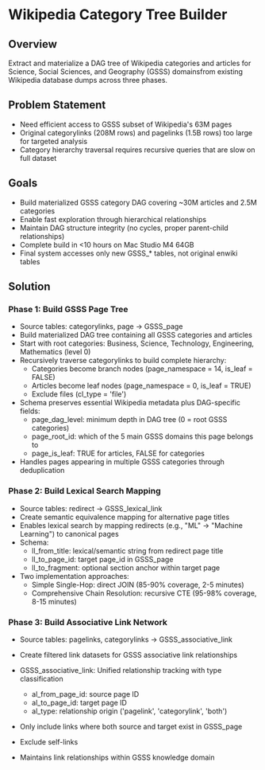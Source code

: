 # Wikipedia Category Tree Builder

## Overview
Extract and materialize a DAG tree of Wikipedia categories and articles for Science, Social Sciences, and Geography (GSSS) domainsfrom existing Wikipedia database dumps across three phases.

## Problem Statement
- Need efficient access to GSSS subset of Wikipedia's 63M pages
- Original categorylinks (208M rows) and pagelinks (1.5B rows) too large for targeted analysis  
- Category hierarchy traversal requires recursive queries that are slow on full dataset

## Goals
- Build materialized GSSS category DAG covering ~30M articles and 2.5M categories
- Enable fast exploration through hierarchical relationships
- Maintain DAG structure integrity (no cycles, proper parent-child relationships)
- Complete build in <10 hours on Mac Studio M4 64GB
- Final system accesses only new GSSS_* tables, not original enwiki tables

## Solution

### Phase 1: Build GSSS Page Tree
- Source tables: categorylinks, page → GSSS_page
- Build materialized DAG tree containing all GSSS categories and articles
- Start with root categories: Business, Science, Technology, Engineering, Mathematics (level 0)
- Recursively traverse categorylinks to build complete hierarchy:
  - Categories become branch nodes (page_namespace = 14, is_leaf = FALSE)
  - Articles become leaf nodes (page_namespace = 0, is_leaf = TRUE)  
  - Exclude files (cl_type = 'file')
- Schema preserves essential Wikipedia metadata plus DAG-specific fields:
  - page_dag_level: minimum depth in DAG tree (0 = root GSSS categories)
  - page_root_id: which of the 5 main GSSS domains this page belongs to
  - page_is_leaf: TRUE for articles, FALSE for categories
- Handles pages appearing in multiple GSSS categories through deduplication

### Phase 2: Build Lexical Search Mapping  
- Source tables: redirect → GSSS_lexical_link
- Create semantic equivalence mapping for alternative page titles
- Enables lexical search by mapping redirects (e.g., "ML" → "Machine Learning") to canonical pages
- Schema:
  - ll_from_title: lexical/semantic string from redirect page title
  - ll_to_page_id: target page_id in GSSS_page
  - ll_to_fragment: optional section anchor within target page
- Two implementation approaches:
  - Simple Single-Hop: direct JOIN (85-90% coverage, 2-5 minutes)
  - Comprehensive Chain Resolution: recursive CTE (95-98% coverage, 8-15 minutes)

### Phase 3: Build Associative Link Network
- Source tables: pagelinks, categorylinks → GSSS_associative_link
- Create filtered link datasets for GSSS associative link relationships
- GSSS_associative_link: Unified relationship tracking with type classification
  - al_from_page_id: source page ID
  - al_to_page_id: target page ID
  - al_type: relationship origin ('pagelink', 'categorylink', 'both')

- Only include links where both source and target exist in GSSS_page
- Exclude self-links
- Maintains link relationships within GSSS knowledge domain
